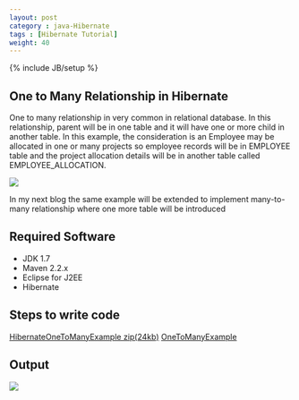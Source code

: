 ```yaml
---
layout: post
category : java-Hibernate
tags : [Hibernate Tutorial]
weight: 40
---
```


{% include JB/setup %}

## One to Many Relationship in Hibernate

One to many relationship in very common in relational database. In this relationship, parent will be in one table and it will have one or more child in another table. In this example, the consideration is an Employee may be allocated in one or many projects so employee records will be in EMPLOYEE table and the project allocation details will be in another table called EMPLOYEE_ALLOCATION.

<img src="https://cloud.githubusercontent.com/assets/11231867/7801287/f41de304-033f-11e5-9e3f-c678fa23812e.png"/>

In my next blog the same example will be extended to implement many-to-many relationship where one more table will be introduced

## Required Software


 * JDK 1.7
 * Maven 2.2.x
 * Eclipse for J2EE
 * Hibernate

## Steps to write code

<div class="download-view"> 
	<span class="download">
		<a href="https://github.com/ashismo/repositoryForMyBlog/tree/master/hibernate/HibernateOneToManyExample.zip" target="_blank">HibernateOneToManyExample zip(24kb)</a>
	</span>
	<span class="view">
		<a href="https://github.com/ashismo/repositoryForMyBlog/tree/master/hibernate/HibernateOneToManyExample" target="_blank">OneToManyExample</a>
	</span>
</div>

## Output

<img src="https://cloud.githubusercontent.com/assets/11231867/7800594/6852e16c-0335-11e5-9594-a74ac711e715.PNG"/>

